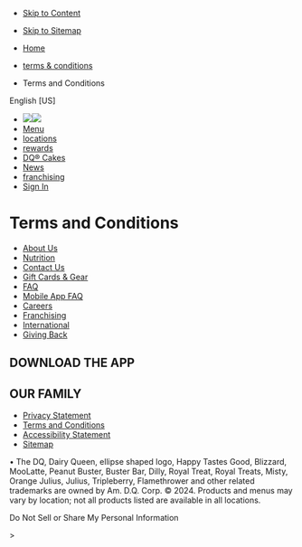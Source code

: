 * [Skip to Content](#skip-to-content)
* [Skip to Sitemap](https://www.dairyqueen.com/en-us/sitemap/)

* [Home](https://www.dairyqueen.com/en-us/)
* [terms & conditions](https://www.dairyqueen.com/en-us/terms-conditions/)
* Terms and Conditions

English \[US\]

* ![](/icons/i-nav-closed.svg)[![](https://dairyqueen-prod.dotcdn.io/application/themes/dairyqueen/assets/images/logos/dq-logo.svg)](https://www.dairyqueen.com/en-us/)
* [Menu](https://www.dairyqueen.com/en-us/menu/)
* [locations](https://www.dairyqueen.com/en-us/locations/)
* [rewards](https://www.dairyqueen.com/en-us/rewards/)
* [DQ® Cakes](https://www.dairyqueen.com/en-us/cakes/)
* [News](https://news.dairyqueen.com/overview/default.aspx)
* [franchising](https://www.dairyqueenfranchising.com/)
* [Sign In](https://www.dairyqueen.com/en-us/sign-in/)

Terms and Conditions
====================

* [About Us](https://www.dairyqueen.com/en-us/about-us/)
* [Nutrition](https://www.dairyqueen.com/en-us/nutrition/)
* [Contact Us](https://www.dairyqueen.com/en-us/contact-us/)
* [Gift Cards & Gear](https://www.dairyqueen.com/en-us/gift-cards-and-gear/)
* [FAQ](https://www.dairyqueen.com/en-us/faq/)
* [Mobile App FAQ](https://www.dairyqueen.com/en-us/app/faq/)
* [Careers](https://www.dairyqueen.com/en-us/careers/)
* [Franchising](https://www.dairyqueenfranchising.com/)
* [International](https://www.dairyqueen.com/en-us/international-locations/)
* [Giving Back](https://www.dairyqueen.com/en-us/giving-back/)

DOWNLOAD THE APP
----------------

[](https://apps.apple.com/us/app/dairy-queen/id1359480496)[](https://play.google.com/store/apps/details?id=com.olo.dairyqueen.production)

OUR FAMILY
----------

[](https://www.dairyqueen.com/en-us/cakes/)[](https://www.orangejulius.com/)

[](https://twitter.com/dairyqueen)[](https://www.facebook.com/dairyqueen)[](https://www.instagram.com/dairyqueen/)[](https://www.tiktok.com/@dairyqueen)

* [Privacy Statement](https://www.dairyqueen.com/en-us/privacy-statement/)
* [Terms and Conditions](https://www.dairyqueen.com/en-us/terms-conditions/)
* [Accessibility Statement](https://www.dairyqueen.com/en-us/accessibility-statement/)
* [Sitemap](https://www.dairyqueen.com/en-us/sitemap/)

• The DQ, Dairy Queen, ellipse shaped logo, Happy Tastes Good, Blizzard, MooLatte, Peanut Buster, Buster Bar, Dilly, Royal Treat, Royal Treats, Misty, Orange Julius, Julius, Tripleberry, Flamethrower and other related trademarks are owned by Am. D.Q. Corp. © 2024. Products and menus may vary by location; not all products listed are available in all locations.

Do Not Sell or Share My Personal Information

\>